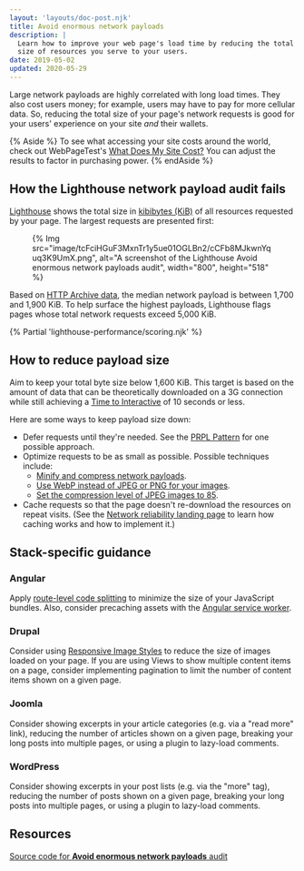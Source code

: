 ```yaml
---
layout: 'layouts/doc-post.njk'
title: Avoid enormous network payloads
description: |
  Learn how to improve your web page's load time by reducing the total file
  size of resources you serve to your users.
date: 2019-05-02
updated: 2020-05-29
---
```


Large network payloads are highly correlated with long load times.
They also cost users money;
for example, users may have to pay for more cellular data.
So, reducing the total size of your page's network requests is good
for your users' experience on your site _and_ their wallets.

{% Aside %}
To see what accessing your site costs around the world,
check out WebPageTest's [What Does My Site Cost?](https://whatdoesmysitecost.com/)
You can adjust the results to factor in purchasing power.
{% endAside %}

## How the Lighthouse network payload audit fails

[Lighthouse](https://developers.google.com/web/tools/lighthouse/)
shows the total size in [kibibytes (KiB)](https://en.wikipedia.org/wiki/Kibibyte) of all resources requested by your page.
The largest requests are presented first:

<figure>
  {% Img src="image/tcFciHGuF3MxnTr1y5ue01OGLBn2/cCFb8MJkwnYquq3K9UmX.png", alt="A screenshot of the Lighthouse Avoid enormous network payloads audit", width="800", height="518" %}
</figure>

Based on [HTTP Archive data](https://httparchive.org/reports/state-of-the-web?start=latest#bytesTotal),
the median network payload is between 1,700 and 1,900&nbsp;KiB.
To help surface the highest payloads,
Lighthouse flags pages whose total network requests exceed 5,000&nbsp;KiB.

{% Partial 'lighthouse-performance/scoring.njk' %}

## How to reduce payload size

Aim to keep your total byte size below 1,600&nbsp;KiB.
This target is based on the amount of data that can be
theoretically downloaded on a 3G connection
while still achieving a [Time to Interactive](http://web.dev/tti/) of 10&nbsp;seconds or less.

Here are some ways to keep payload size down:

- Defer requests until they're needed.
  See the [PRPL Pattern](https://web.dev/apply-instant-loading-with-prpl/) for one possible approach.
- Optimize requests to be as small as possible. Possible techniques include:
  - [Minify and compress network payloads](https://web.dev/reduce-network-payloads-using-text-compression/).
  - [Use WebP instead of JPEG or PNG for your images](https://web.dev/serve-images-webp/).
  - [Set the compression level of JPEG images to 85](https://web.dev/use-imagemin-to-compress-images/).
- Cache requests so that the page doesn't re-download the resources
  on repeat visits. (See the [Network reliability landing page](https://web.dev/reliable/)
  to learn how caching works and how to implement it.)

## Stack-specific guidance

### Angular

Apply [route-level code splitting](https://web.dev/route-level-code-splitting-in-angular/) to
minimize the size of your JavaScript bundles. Also, consider precaching assets
with the [Angular service
worker](https://web.dev/precaching-with-the-angular-service-worker/).

### Drupal

Consider using [Responsive Image
Styles](https://www.drupal.org/docs/8/mobile-guide/responsive-images-in-drupal-8)
to reduce the size of images loaded on your page. If you are using Views to show
multiple content items on a page, consider implementing pagination to limit the
number of content items shown on a given page.

### Joomla

Consider showing excerpts in your article categories (e.g. via a "read more"
link), reducing the number of articles shown on a given page, breaking your long
posts into multiple pages, or using a plugin to lazy-load comments.

### WordPress

Consider showing excerpts in your post lists (e.g. via the "more" tag), reducing
the number of posts shown on a given page, breaking your long posts into
multiple pages, or using a plugin to lazy-load comments.

## Resources

[Source code for **Avoid enormous network payloads** audit](https://github.com/GoogleChrome/lighthouse/blob/master/lighthouse-core/audits/byte-efficiency/total-byte-weight.js)
